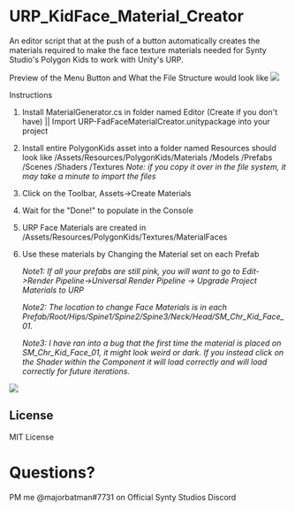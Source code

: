 # URP_KidFace_Material_Creator
 An editor script that at the push of a button automatically creates the materials required to make the face texture materials needed for Synty Studio's Polygon Kids to work with Unity's URP.
 
 Preview of the Menu Button and What the File Structure would look like
 <img src=https://github.com/brucebarnes/URP-FaceMaterialCreate/blob/main/DemoEditorButtonAndFileStructure.gif/>
 
Instructions
1) Install MaterialGenerator.cs in folder named Editor (Create if you don't have) || Import URP-FadFaceMaterialCreator.unitypackage into your project
2) Install entire PolygonKids asset into a folder named Resources  should look like
   /Assets/Resources/PolygonKids/Materials
                                /Models
                                /Prefabs
                                /Scenes
                                /Shaders
                                /Textures
  *Note: if you copy it over in the file system, it may take a minute to import the files*
3) Click on the Toolbar, Assets->Create Materials
4) Wait for the "Done!" to populate in the Console
5) URP Face Materials are created in /Assets/Resources/PolygonKids/Textures/MaterialFaces
6) Use these materials by Changing the Material set on each Prefab

    *Note1: If all your prefabs are still pink, you will want to go to Edit->Render Pipeline->Universal Render Pipeline -> Upgrade Project Materials to URP*

    *Note2: The location to change Face Materials is in each Prefab/Root/Hips/Spine1/Spine2/Spine3/Neck/Head/SM_Chr_Kid_Face_01.*

    *Note3: I have ran into a bug that the first time the material is placed on SM_Chr_Kid_Face_01, it might look weird or dark.  If you instead click on the Shader within the Component it will load correctly and will load correctly for future iterations.*
    
<img src=https://github.com/brucebarnes/URP-FaceMaterialCreate/blob/main/DemoChangeFaceAndBugFix.gif/>

<h2>License</h2>
 MIT License
<h1>Questions?</h1>
PM me @majorbatman#7731 on Official Synty Studios Discord
